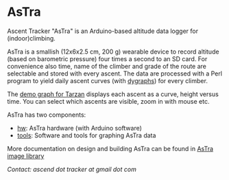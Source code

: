 AsTra
=====

Ascent Tracker "AsTra" is an Arduino-based altitude data logger for
(indoor)climbing.

AsTra is a smallish (12x6x2.5 cm, 200 g) wearable device to record
altitude (based on barometric pressure) four times a second to an
SD card. For convenience also time, name of the climber and grade of
the route are selectable and stored with every ascent. The data are
processed with a Perl program to yield daily ascent curves (with
[dygraphs](http://dygraphs.com/)) for every climber.

The [demo graph for Tarzan](http://www.helsinki.fi/~syrjanen/AsTra/Tarzan/2014-05-27.html)
displays each ascent as a curve, height versus time. You can select
which ascents are visible, zoom in with mouse etc.

AsTra has two components:

- [hw](hw): AsTra hardware (with Arduino software)
- [tools](tools): Software and tools for graphing AsTra data

More documentation on design and building AsTra can be found
in [AsTra image library](http://pars.kuvat.fi/kuvat/AsTra/?pw=AsTra)

*Contact: ascend dot tracker at gmail dot com*
